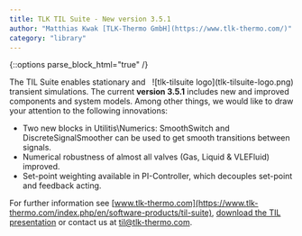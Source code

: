 ```yaml
---
title: TLK TIL Suite - New version 3.5.1
author: "Matthias Kwak [TLK-Thermo GmbH](https://www.tlk-thermo.com/)"
category: "library"
---
```


{::options parse_block_html="true" /}

<div style="float: right">
![tlk-tilsuite logo](tlk-tilsuite-logo.png)
</div>

The TIL Suite enables stationary and transient simulations. The current **version 3.5.1** includes new and improved components and system models. Among other things, we would like to draw your attention to the following innovations:
- Two new blocks in Utilitis\Numerics: SmoothSwitch and DiscreteSignalSmoother can be used to get smooth transitions between signals.
- Numerical robustness of almost all valves (Gas, Liquid & VLEFluid) improved.
- Set-point weighting available in PI-Controller, which decouples set-point and feedback acting.


For further information see [www.tlk-thermo.com](https://www.tlk-thermo.com/index.php/en/software-products/til-suite), [download the TIL presentation](https://www.tlk-thermo.com/images/tlk/content/presentations/TIL_Suite_presentation.pdf) or contact us at [til@tlk-thermo.com](mailto:til@tlk-thermo.com).
